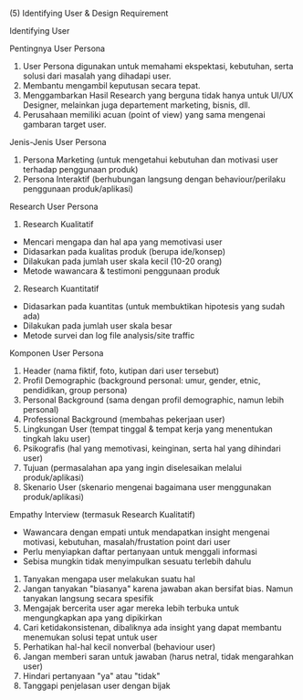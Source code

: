 (5) Identifying User & Design Requirement

Identifying User

Pentingnya User Persona

1. User Persona digunakan untuk memahami ekspektasi, kebutuhan, serta solusi dari masalah yang dihadapi user.
2. Membantu mengambil keputusan secara tepat.
3. Menggambarkan Hasil Research yang berguna tidak hanya untuk UI/UX Designer, melainkan juga departement marketing, bisnis, dll.
4. Perusahaan memiliki acuan (point of view) yang sama mengenai gambaran target user.

Jenis-Jenis User Persona

1. Persona Marketing (untuk mengetahui kebutuhan dan motivasi user terhadap penggunaan produk)
2. Persona Interaktif (berhubungan langsung dengan behaviour/perilaku penggunaan produk/aplikasi)

Research User Persona

1. Research Kualitatif

- Mencari mengapa dan hal apa yang memotivasi user
- Didasarkan pada kualitas produk (berupa ide/konsep)
- Dilakukan pada jumlah user skala kecil (10-20 orang)
- Metode wawancara & testimoni penggunaan produk

2. Research Kuantitatif

- Didasarkan pada kuantitas (untuk membuktikan hipotesis yang sudah ada)
- Dilakukan pada jumlah user skala besar
- Metode survei dan log file analysis/site traffic

Komponen User Persona

1. Header (nama fiktif, foto, kutipan dari user tersebut)
2. Profil Demographic (background personal: umur, gender, etnic, pendidikan, group persona)
3. Personal Background (sama dengan profil demographic, namun lebih personal)
4. Professional Background (membahas pekerjaan user)
5. Lingkungan User (tempat tinggal & tempat kerja yang menentukan tingkah laku user)
6. Psikografis (hal yang memotivasi, keinginan, serta hal yang dihindari user)
7. Tujuan (permasalahan apa yang ingin diselesaikan melalui produk/aplikasi)
8. Skenario User (skenario mengenai bagaimana user menggunakan produk/aplikasi)

Empathy Interview (termasuk Research Kualitatif)

- Wawancara dengan empati untuk mendapatkan insight mengenai motivasi, kebutuhan, masalah/frustation point dari user
- Perlu menyiapkan daftar pertanyaan untuk menggali informasi
- Sebisa mungkin tidak menyimpulkan sesuatu terlebih dahulu

1. Tanyakan mengapa user melakukan suatu hal
2. Jangan tanyakan "biasanya" karena jawaban akan bersifat bias. Namun tanyakan langsung secara spesifik
3. Mengajak bercerita user agar mereka lebih terbuka untuk mengungkapkan apa yang dipikirkan
4. Cari ketidakonsistenan, dibaliknya ada insight yang dapat membantu menemukan solusi tepat untuk user
5. Perhatikan hal-hal kecil nonverbal (behaviour user)
6. Jangan memberi saran untuk jawaban (harus netral, tidak mengarahkan user)
7. Hindari pertanyaan "ya" atau "tidak"
8. Tanggapi penjelasan user dengan bijak
